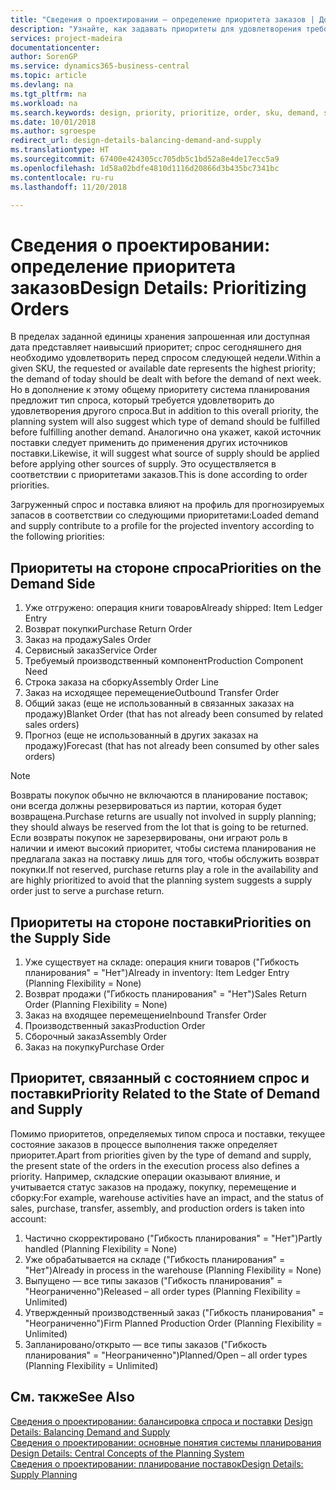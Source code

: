 ```yaml
---
title: "Сведения о проектировании — определение приоритета заказов | Документы Майкрософт"
description: "Узнайте, как задавать приоритеты для удовлетворения требований как спроса, так и предложения."
services: project-madeira
documentationcenter: 
author: SorenGP
ms.service: dynamics365-business-central
ms.topic: article
ms.devlang: na
ms.tgt_pltfrm: na
ms.workload: na
ms.search.keywords: design, priority, prioritize, order, sku, demand, supply
ms.date: 10/01/2018
ms.author: sgroespe
redirect_url: design-details-balancing-demand-and-supply
ms.translationtype: HT
ms.sourcegitcommit: 67400e424305cc705db5c1bd52a8e4de17ecc5a9
ms.openlocfilehash: 1d58a02bdfe4810d1116d20866d3b435bc7341bc
ms.contentlocale: ru-ru
ms.lasthandoff: 11/20/2018

---
```

# <a name="design-details-prioritizing-orders"></a><span data-ttu-id="d3dda-103">Сведения о проектировании: определение приоритета заказов</span><span class="sxs-lookup"><span data-stu-id="d3dda-103">Design Details: Prioritizing Orders</span></span>
<span data-ttu-id="d3dda-104">В пределах заданной единицы хранения запрошенная или доступная дата представляет наивысший приоритет; спрос сегодняшнего дня необходимо удовлетворить перед спросом следующей недели.</span><span class="sxs-lookup"><span data-stu-id="d3dda-104">Within a given SKU, the requested or available date represents the highest priority; the demand of today should be dealt with before the demand of next week.</span></span> <span data-ttu-id="d3dda-105">Но в дополнение к этому общему приоритету система планирования предложит тип спроса, который требуется удовлетворить до удовлетворения другого спроса.</span><span class="sxs-lookup"><span data-stu-id="d3dda-105">But in addition to this overall priority, the planning system will also suggest which type of demand should be fulfilled before fulfilling another demand.</span></span> <span data-ttu-id="d3dda-106">Аналогично она укажет, какой источник поставки следует применить до применения других источников поставки.</span><span class="sxs-lookup"><span data-stu-id="d3dda-106">Likewise, it will suggest what source of supply should be applied before applying other sources of supply.</span></span> <span data-ttu-id="d3dda-107">Это осуществляется в соответствии с приоритетами заказов.</span><span class="sxs-lookup"><span data-stu-id="d3dda-107">This is done according to order priorities.</span></span>  

<span data-ttu-id="d3dda-108">Загруженный спрос и поставка влияют на профиль для прогнозируемых запасов в соответствии со следующими приоритетами:</span><span class="sxs-lookup"><span data-stu-id="d3dda-108">Loaded demand and supply contribute to a profile for the projected inventory according to the following priorities:</span></span>  

## <a name="priorities-on-the-demand-side"></a><span data-ttu-id="d3dda-109">Приоритеты на стороне спроса</span><span class="sxs-lookup"><span data-stu-id="d3dda-109">Priorities on the Demand Side</span></span>  
1. <span data-ttu-id="d3dda-110">Уже отгружено: операция книги товаров</span><span class="sxs-lookup"><span data-stu-id="d3dda-110">Already shipped: Item Ledger Entry</span></span>  
2. <span data-ttu-id="d3dda-111">Возврат покупки</span><span class="sxs-lookup"><span data-stu-id="d3dda-111">Purchase Return Order</span></span>  
3. <span data-ttu-id="d3dda-112">Заказ на продажу</span><span class="sxs-lookup"><span data-stu-id="d3dda-112">Sales Order</span></span>  
4. <span data-ttu-id="d3dda-113">Сервисный заказ</span><span class="sxs-lookup"><span data-stu-id="d3dda-113">Service Order</span></span>  
5. <span data-ttu-id="d3dda-114">Требуемый производственный компонент</span><span class="sxs-lookup"><span data-stu-id="d3dda-114">Production Component Need</span></span>  
6. <span data-ttu-id="d3dda-115">Строка заказа на сборку</span><span class="sxs-lookup"><span data-stu-id="d3dda-115">Assembly Order Line</span></span>  
7. <span data-ttu-id="d3dda-116">Заказ на исходящее перемещение</span><span class="sxs-lookup"><span data-stu-id="d3dda-116">Outbound Transfer Order</span></span>  
8. <span data-ttu-id="d3dda-117">Общий заказ (еще не использованный в связанных заказах на продажу)</span><span class="sxs-lookup"><span data-stu-id="d3dda-117">Blanket Order (that has not already been consumed by related sales orders)</span></span>  
9. <span data-ttu-id="d3dda-118">Прогноз (еще не использованный в других заказах на продажу)</span><span class="sxs-lookup"><span data-stu-id="d3dda-118">Forecast (that has not already been consumed by other sales orders)</span></span>  

> [!NOTE]  
>  <span data-ttu-id="d3dda-119">Возвраты покупок обычно не включаются в планирование поставок; они всегда должны резервироваться из партии, которая будет возвращена.</span><span class="sxs-lookup"><span data-stu-id="d3dda-119">Purchase returns are usually not involved in supply planning; they should always be reserved from the lot that is going to be returned.</span></span> <span data-ttu-id="d3dda-120">Если возвраты покупок не зарезервированы, они играют роль в наличии и имеют высокий приоритет, чтобы система планирования не предлагала заказ на поставку лишь для того, чтобы обслужить возврат покупки.</span><span class="sxs-lookup"><span data-stu-id="d3dda-120">If not reserved, purchase returns play a role in the availability and are highly prioritized to avoid that the planning system suggests a supply order just to serve a purchase return.</span></span>  

## <a name="priorities-on-the-supply-side"></a><span data-ttu-id="d3dda-121">Приоритеты на стороне поставки</span><span class="sxs-lookup"><span data-stu-id="d3dda-121">Priorities on the Supply Side</span></span>  
1. <span data-ttu-id="d3dda-122">Уже существует на складе: операция книги товаров ("Гибкость планирования" = "Нет")</span><span class="sxs-lookup"><span data-stu-id="d3dda-122">Already in inventory: Item Ledger Entry (Planning Flexibility = None)</span></span>  
2. <span data-ttu-id="d3dda-123">Возврат продажи ("Гибкость планирования" = "Нет")</span><span class="sxs-lookup"><span data-stu-id="d3dda-123">Sales Return Order (Planning Flexibility = None)</span></span>  
3. <span data-ttu-id="d3dda-124">Заказ на входящее перемещение</span><span class="sxs-lookup"><span data-stu-id="d3dda-124">Inbound Transfer Order</span></span>  
4. <span data-ttu-id="d3dda-125">Производственный заказ</span><span class="sxs-lookup"><span data-stu-id="d3dda-125">Production Order</span></span>  
5. <span data-ttu-id="d3dda-126">Сборочный заказ</span><span class="sxs-lookup"><span data-stu-id="d3dda-126">Assembly Order</span></span>  
6. <span data-ttu-id="d3dda-127">Заказ на покупку</span><span class="sxs-lookup"><span data-stu-id="d3dda-127">Purchase Order</span></span>  

## <a name="priority-related-to-the-state-of-demand-and-supply"></a><span data-ttu-id="d3dda-128">Приоритет, связанный с состоянием спрос и поставки</span><span class="sxs-lookup"><span data-stu-id="d3dda-128">Priority Related to the State of Demand and Supply</span></span>  
<span data-ttu-id="d3dda-129">Помимо приоритетов, определяемых типом спроса и поставки, текущее состояние заказов в процессе выполнения также определяет приоритет.</span><span class="sxs-lookup"><span data-stu-id="d3dda-129">Apart from priorities given by the type of demand and supply, the present state of the orders in the execution process also defines a priority.</span></span> <span data-ttu-id="d3dda-130">Например, складские операции оказывают влияние, и учитывается статус заказов на продажу, покупку, перемещение и сборку:</span><span class="sxs-lookup"><span data-stu-id="d3dda-130">For example, warehouse activities have an impact, and the status of sales, purchase, transfer, assembly, and production orders is taken into account:</span></span>  

1. <span data-ttu-id="d3dda-131">Частично скорректировано ("Гибкость планирования" = "Нет")</span><span class="sxs-lookup"><span data-stu-id="d3dda-131">Partly handled (Planning Flexibility = None)</span></span>  
2. <span data-ttu-id="d3dda-132">Уже обрабатывается на складе ("Гибкость планирования" = "Нет")</span><span class="sxs-lookup"><span data-stu-id="d3dda-132">Already in process in the warehouse (Planning Flexibility = None)</span></span>  
3. <span data-ttu-id="d3dda-133">Выпущено — все типы заказов ("Гибкость планирования" = "Неограниченно")</span><span class="sxs-lookup"><span data-stu-id="d3dda-133">Released – all order types (Planning Flexibility = Unlimited)</span></span>  
4. <span data-ttu-id="d3dda-134">Утвержденный производственный заказ ("Гибкость планирования" = "Неограниченно")</span><span class="sxs-lookup"><span data-stu-id="d3dda-134">Firm Planned Production Order (Planning Flexibility = Unlimited)</span></span>  
5. <span data-ttu-id="d3dda-135">Запланировано/открыто — все типы заказов ("Гибкость планирования" = "Неограниченно")</span><span class="sxs-lookup"><span data-stu-id="d3dda-135">Planned/Open – all order types (Planning Flexibility = Unlimited)</span></span>  

## <a name="see-also"></a><span data-ttu-id="d3dda-136">См. также</span><span class="sxs-lookup"><span data-stu-id="d3dda-136">See Also</span></span>  
<span data-ttu-id="d3dda-137">[Сведения о проектировании: балансировка спроса и поставки](design-details-balancing-demand-and-supply.md) </span><span class="sxs-lookup"><span data-stu-id="d3dda-137">[Design Details: Balancing Demand and Supply](design-details-balancing-demand-and-supply.md) </span></span>  
<span data-ttu-id="d3dda-138">[Сведения о проектировании: основные понятия системы планирования](design-details-central-concepts-of-the-planning-system.md) </span><span class="sxs-lookup"><span data-stu-id="d3dda-138">[Design Details: Central Concepts of the Planning System](design-details-central-concepts-of-the-planning-system.md) </span></span>  
[<span data-ttu-id="d3dda-139">Сведения о проектировании: планирование поставок</span><span class="sxs-lookup"><span data-stu-id="d3dda-139">Design Details: Supply Planning</span></span>](design-details-supply-planning.md)

